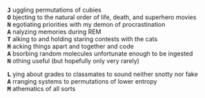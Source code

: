 **<kbd>J</kbd>** uggling permutations of cubies<br>
**<kbd>O</kbd>** bjecting to the natural order of life, death, and superhero movies<br>
**<kbd>N</kbd>** egotiating priorities with my demon of procrastination<br>
**<kbd>A</kbd>** nalyzing memories during REM<br>
**<kbd>T</kbd>** alking to and holding staring contests with the cats<br>
**<kbd>H</kbd>** acking things apart and together and code<br>
**<kbd>A</kbd>** bsorbing random molecules unfortunate enough to be ingested<br>
**<kbd>N</kbd>** othing useful (but hopefully only very rarely)

**<kbd>L</kbd>** ying about grades to classmates to sound neither snotty nor fake<br>
**<kbd>A</kbd>** rranging systems to permutations of lower entropy<br>
**<kbd>M</kbd>** athematics of all sorts